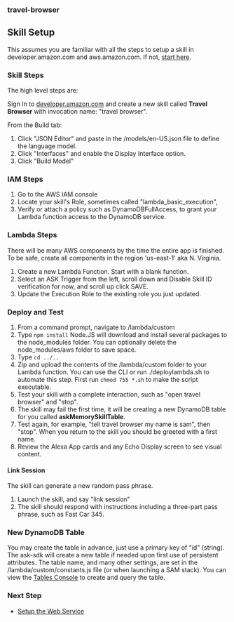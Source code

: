### travel-browser
## Skill Setup

This assumes you are familiar with all the steps to setup a skill in developer.amazon.com and aws.amazon.com.
If not, [start here](https://github.com/alexa/skill-sample-nodejs-city-guide/blob/master/instructions/1-voice-user-interface.md).

### Skill Steps

The high level steps are:

Sign In to [developer.amazon.com](https://developer.amazon.com/ask) and create a new skill called **Travel Browser** with invocation name: "travel browser".

From the Build tab:
1. Click "JSON Editor" and paste in the /models/en-US.json file to define the language model.
1. Click "Interfaces" and enable the Display Interface option.
1. Click "Build Model"

### IAM Steps
1. Go to the AWS IAM console
1. Locate your skill's Role, sometimes called "lambda_basic_execution",
1. Verify or attach a policy such as DynamoDBFullAccess, to grant your Lambda function access to the DynamoDB service.

### Lambda Steps
There will be many AWS components by the time the entire app is finished.  To be safe, create all components in the region 'us-east-1' aka N. Virginia.
1. Create a new Lambda Function.  Start with a blank function.
1. Select an ASK Trigger from the left, scroll down and Disable Skill ID verification for now, and scroll up click SAVE.
1. Update the Execution Role to the existing role you just updated.

### Deploy and Test
1. From a command prompt, navigate to /lambda/custom
1. Type ```npm install```  Node.JS will download and install several packages to the node_modules folder.  You can optionally delete the node_modules/aws folder to save space.
1. Type ```cd ../..```
1. Zip and upload the contents of the /lambda/custom folder to your Lambda function. You can use the CLI or run ./deploylambda.sh to automate this step.  First run ```chmod 755 *.sh``` to make the script executable.
1. Test your skill with a complete interaction, such as "open travel browser" and "stop".
1. The skill may fail the first time, it will be creating a new DynamoDB table for you called **askMemorySkillTable**.
1. Test again, for example, "tell travel browser my name is sam", then "stop".  When you return to the skill you should be greeted with a first name.
1. Review the Alexa App cards and any Echo Display screen to see visual content.

#### Link Session
The skill can generate a new random pass phrase.
1. Launch the skill, and say "link session"
1. The skill should respond with instructions including a three-part pass phrase, such as Fast Car 345.

### New DynamoDB Table
You may create the table in advance, just use a primary key of "id" (string).
The ask-sdk will create a new table if needed upon first use of persistent attributes.
The table name, and many other settings, are set in the /lambda/custom/constants.js file (or when launching a SAM stack).
You can view the [Tables Console](https://console.aws.amazon.com/dynamodb/home#tables) to create and query the table.

### Next Step
 * [Setup the Web Service](./API.md)

